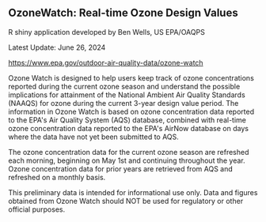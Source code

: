 ## OzoneWatch: Real-time Ozone Design Values

R shiny application developed by Ben Wells, US EPA/OAQPS

Latest Update: June 26, 2024

https://www.epa.gov/outdoor-air-quality-data/ozone-watch

Ozone Watch is designed to help users keep track of ozone concentrations reported during the current ozone season and understand the possible implications for attainment of the National Ambient Air Quality Standards (NAAQS) for ozone during the current 3-year design value period. The information in Ozone Watch is based on ozone concentration data reported to the EPA's Air Quality System (AQS) database, combined with real-time ozone concentration data reported to the EPA's AirNow database on days where the data have not yet been submitted to AQS.

The ozone concentration data for the current ozone season are refreshed each morning, beginning on May 1st and continuing throughout the year. Ozone concentration data for prior years are retrieved from AQS and refreshed on a monthly basis.

This preliminary data is intended for informational use only. Data and figures obtained from Ozone Watch should NOT be used for regulatory or other official purposes.
